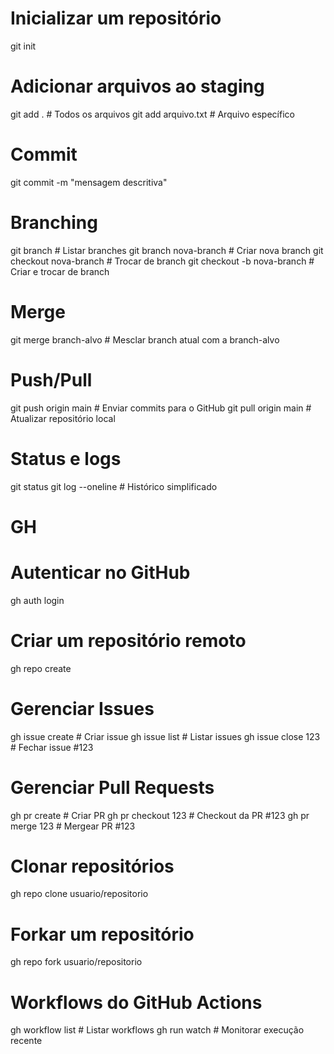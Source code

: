 # Inicializar um repositório
git init

# Adicionar arquivos ao staging
git add .              # Todos os arquivos
git add arquivo.txt    # Arquivo específico

# Commit
git commit -m "mensagem descritiva"

# Branching
git branch                          # Listar branches
git branch nova-branch             # Criar nova branch
git checkout nova-branch           # Trocar de branch
git checkout -b nova-branch        # Criar e trocar de branch

# Merge
git merge branch-alvo              # Mesclar branch atual com a branch-alvo

# Push/Pull
git push origin main               # Enviar commits para o GitHub
git pull origin main               # Atualizar repositório local

# Status e logs
git status
git log --oneline                  # Histórico simplificado




# GH
# Autenticar no GitHub
gh auth login

# Criar um repositório remoto
gh repo create

# Gerenciar Issues
gh issue create     # Criar issue
gh issue list       # Listar issues
gh issue close 123  # Fechar issue #123

# Gerenciar Pull Requests
gh pr create        # Criar PR
gh pr checkout 123  # Checkout da PR #123
gh pr merge 123     # Mergear PR #123

# Clonar repositórios
gh repo clone usuario/repositorio

# Forkar um repositório
gh repo fork usuario/repositorio

# Workflows do GitHub Actions
gh workflow list     # Listar workflows
gh run watch         # Monitorar execução recente
